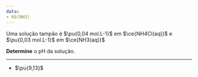 ```yaml
---
data:
- Kb(NH3)
---
```


Uma solução tampão é $\pu{0,04 mol.L-1}$ em $\ce{NH4Cl(aq)}$ e $\pu{0,03 mol.L-1}$ em $\ce{NH3(aq)}$

**Determine** o $\mathrm{pH}$ da solução.

---

- $\pu{9,13}$